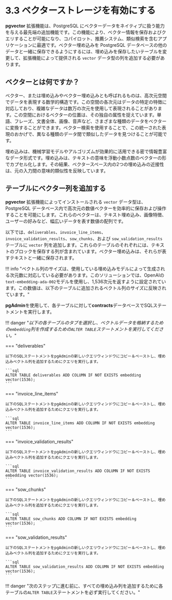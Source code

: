 # 3.3 ベクターストレージを有効にする

**pgvector** 拡張機能は、PostgreSQL にベクターデータをネイティブに扱う能力を与える最先端の追加機能です。この機能により、ベクター情報を保存およびクエリすることが可能になり、コパイロット、推薦システム、類似検索を含むアプリケーションに最適です。ベクター埋め込みを PostgreSQL データベースの他のデータと一緒に保存できるようにするには、埋め込みを保存したいテーブルを変更して、拡張機能によって提供される `vector` データ型の列を追加する必要があります。

## ベクターとは何ですか？

ベクター、または埋め込みやベクター埋め込みとも呼ばれるものは、高次元空間でデータを表現する数学的構造です。この空間の各次元はデータの特定の特徴に対応しており、複雑なデータは数万の次元を使用して表現されることがあります。この空間におけるベクターの位置は、その独自の属性を捉えています。単語、フレーズ、文書全体、画像、音声など、さまざまな種類のデータをベクターに変換することができます。ベクター検索を使用することで、この統一された表現のおかげで、異なる種類のデータ間で類似したデータを見つけることが可能です。

埋め込みは、機械学習モデルやアルゴリズムが効果的に活用できる密で情報豊富なデータ形式です。埋め込みは、テキストの意味を浮動小数点数のベクターの形でカプセル化します。その結果、ベクタースペース内の2つの埋め込みの近接性は、元の入力間の意味的類似性を反映しています。

## テーブルにベクター列を追加する

**pgvector** 拡張機能によってインストールされる `vector` データ型は、PostgreSQL データベース内で高次元の数値ベクターを効率的に保存および操作することを可能にします。これらのベクターは、テキスト埋め込み、画像特徴、ユーザーの好みなど、幅広いデータを表す数値の配列です。

以下では、`deliverables`、`invoice_line_items`、`invoice_validation_results`、`sow_chunks`、および `sow_validation_results` テーブルに `vector` 列を追加します。これらのテーブルのそれぞれには、テキストのブロックを保存する列が含まれています。ベクター埋め込みは、それらが表すテキストと一緒に保存されます。

!!! info "ベクトル列のサイズは、使用している埋め込みモデルによって生成される次元数に対応している必要があります。このソリューションでは、OpenAIの`text-embedding-ada-002`モデルを使用し、1,536次元を返すように設定されています。この数値は、以下のテーブルに追加されるベクトル列のサイズに反映されています。"

**pgAdmin**を使用して、各テーブルに対して**contracts**データベースでSQLステートメントを実行します。

!!! danger "_以下の各テーブルのタブを選択し、ベクトルデータを格納するための`embedding`列を作成するための`ALTER TABLE`ステートメントを実行してください。_"

=== "deliverables"

    以下のSQLステートメントをpgAdminの新しいクエリウィンドウにコピー＆ペーストし、埋め込みベクトル列を追加するためにクエリを実行します。

    ```sql
    ALTER TABLE deliverables ADD COLUMN IF NOT EXISTS embedding vector(1536);
    ```

=== "invoice_line_items"

    以下のSQLステートメントをpgAdminの新しいクエリウィンドウにコピー＆ペーストし、埋め込みベクトル列を追加するためにクエリを実行します。

    ```sql
    ALTER TABLE invoice_line_items ADD COLUMN IF NOT EXISTS embedding vector(1536);
    ```

=== "invoice_validation_results"

    以下のSQLステートメントをpgAdminの新しいクエリウィンドウにコピー＆ペーストし、埋め込みベクトル列を追加するためにクエリを実行します。

    ```sql
    ALTER TABLE invoice_validation_results ADD COLUMN IF NOT EXISTS embedding vector(1536);
    ```

=== "sow_chunks"

    以下のSQLステートメントをpgAdminの新しいクエリウィンドウにコピー＆ペーストし、埋め込みベクトル列を追加するためにクエリを実行します。

    ```sql
    ALTER TABLE sow_chunks ADD COLUMN IF NOT EXISTS embedding vector(1536);
    ```

=== "sow_validation_results"

    以下のSQLステートメントをpgAdminの新しいクエリウィンドウにコピー＆ペーストし、埋め込みベクトル列を追加するためにクエリを実行します。

    ```sql
    ALTER TABLE sow_validation_results ADD COLUMN IF NOT EXISTS embedding vector(1536);
    ```

!!! danger "次のステップに進む前に、すべての埋め込み列を追加するために各テーブルの`ALTER TABLE`ステートメントを必ず実行してください。"
